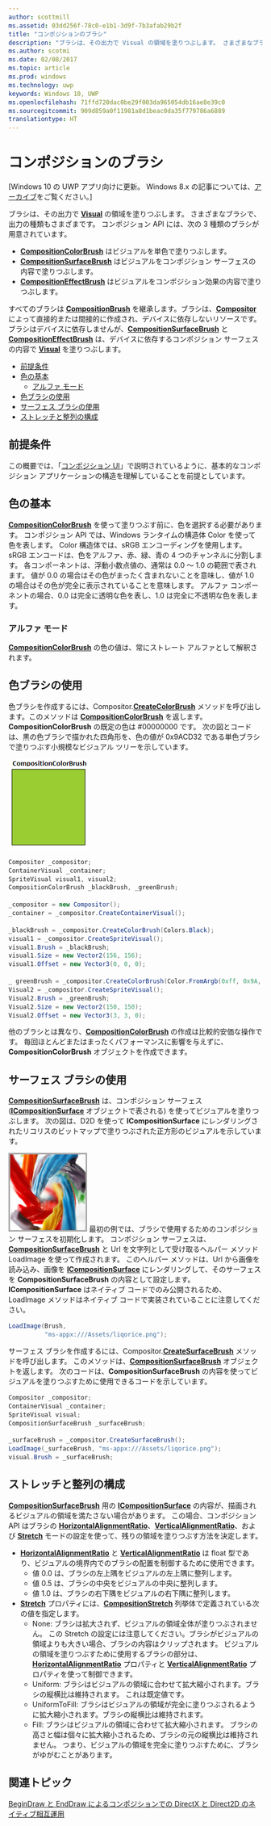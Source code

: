 ```yaml
---
author: scottmill
ms.assetid: 03dd256f-78c0-e1b1-3d9f-7b3afab29b2f
title: "コンポジションのブラシ"
description: "ブラシは、その出力で Visual の領域を塗りつぶします。 さまざまなブラシで、出力の種類もさまざまです。"
ms.author: scotmi
ms.date: 02/08/2017
ms.topic: article
ms.prod: windows
ms.technology: uwp
keywords: Windows 10, UWP
ms.openlocfilehash: 71ffd720dac0be29f003da965054db16ae8e39c0
ms.sourcegitcommit: 909d859a0f11981a8d1beac0da35f779786a6889
translationtype: HT
---
```

# <a name="composition-brushes"></a>コンポジションのブラシ

\[Windows 10 の UWP アプリ向けに更新。 Windows 8.x の記事については、[アーカイブ](http://go.microsoft.com/fwlink/p/?linkid=619132)をご覧ください。\]

ブラシは、その出力で [**Visual**](https://msdn.microsoft.com/library/windows/apps/Dn706858) の領域を塗りつぶします。 さまざまなブラシで、出力の種類もさまざまです。 コンポジション API には、次の 3 種類のブラシが用意されています。

-   [**CompositionColorBrush**](https://msdn.microsoft.com/library/windows/apps/Mt589399) はビジュアルを単色で塗りつぶします。
-   [**CompositionSurfaceBrush**](https://msdn.microsoft.com/library/windows/apps/Mt589415) はビジュアルをコンポジション サーフェスの内容で塗りつぶします。
-   [**CompositionEffectBrush**](https://msdn.microsoft.com/library/windows/apps/Mt589406) はビジュアルをコンポジション効果の内容で塗りつぶします。

すべてのブラシは [**CompositionBrush**](https://msdn.microsoft.com/library/windows/apps/Mt589398) を継承します。ブラシは、[**Compositor**](https://msdn.microsoft.com/library/windows/apps/Dn706789) によって直接的または間接的に作成され、デバイスに依存しないリソースです。 ブラシはデバイスに依存しませんが、[**CompositionSurfaceBrush**](https://msdn.microsoft.com/library/windows/apps/Mt589415) と [**CompositionEffectBrush**](https://msdn.microsoft.com/library/windows/apps/Mt589406) は、デバイスに依存するコンポジション サーフェスの内容で [**Visual**](https://msdn.microsoft.com/library/windows/apps/Dn706858) を塗りつぶします。

-   [前提条件](./composition-brushes.md#prerequisites)
-   [色の基本](./composition-brushes.md#color-basics)
    -   [アルファ モード](./composition-brushes.md#alpha-modes)
-   [色ブラシの使用](./composition-brushes.md#using-color-brush)
-   [サーフェス ブラシの使用](./composition-brushes.md#using-surface-brush)
-   [ストレッチと整列の構成](./composition-brushes.md#configuring-stretch-and-alignment)

## <a name="prerequisites"></a>前提条件

この概要では、「[コンポジション UI](visual-layer.md)」で説明されているように、基本的なコンポジション アプリケーションの構造を理解していることを前提としています。

## <a name="color-basics"></a>色の基本

[**CompositionColorBrush**](https://msdn.microsoft.com/library/windows/apps/Mt589399) を使って塗りつぶす前に、色を選択する必要があります。 コンポジション API では、Windows ランタイムの構造体 Color を使って色を表します。 Color 構造体では、sRGB エンコーディングを使用します。 sRGB エンコードは、色をアルファ、赤、緑、青の 4 つのチャンネルに分割します。 各コンポーネントは、浮動小数点値の、通常は 0.0 ～ 1.0 の範囲で表されます。 値が 0.0 の場合はその色がまったく含まれないことを意味し、値が 1.0 の場合はその色が完全に表示されていることを意味します。 アルファ コンポーネントの場合、0.0 は完全に透明な色を表し、1.0 は完全に不透明な色を表します。

### <a name="alpha-modes"></a>アルファ モード

[**CompositionColorBrush**](https://msdn.microsoft.com/library/windows/apps/Mt589399) の色の値は、常にストレート アルファとして解釈されます。

## <a name="using-color-brush"></a>色ブラシの使用

色ブラシを作成するには、Compositor.[**CreateColorBrush**](https://msdn.microsoft.com/library/windows/apps/windows.ui.composition.compositor.createcolorbrush.aspx) メソッドを呼び出します。このメソッドは [**CompositionColorBrush**](https://msdn.microsoft.com/library/windows/apps/Mt589399) を返します。 **CompositionColorBrush** の既定の色は \#00000000 です。 次の図とコードは、黒の色ブラシで描かれた四角形を、色の値が 0x9ACD32 である単色ブラシで塗りつぶす小規模なビジュアル ツリーを示しています。

![CompositionColorBrush](images/composition-compositioncolorbrush.png)
```cs
Compositor _compositor;
ContainerVisual _container;
SpriteVisual visual1, visual2;
CompositionColorBrush _blackBrush, _greenBrush; 

_compositor = new Compositor();
_container = _compositor.CreateContainerVisual();

_blackBrush = _compositor.CreateColorBrush(Colors.Black);
visual1 = _compositor.CreateSpriteVisual();
visual1.Brush = _blackBrush;
visual1.Size = new Vector2(156, 156);
visual1.Offset = new Vector3(0, 0, 0);

_ greenBrush = _compositor.CreateColorBrush(Color.FromArgb(0xff, 0x9A, 0xCD, 0x32));
Visual2 = _compositor.CreateSpriteVisual();
Visual2.Brush = _greenBrush;
Visual2.Size = new Vector2(150, 150);
Visual2.Offset = new Vector3(3, 3, 0);
```

他のブラシとは異なり、[**CompositionColorBrush**](https://msdn.microsoft.com/library/windows/apps/Mt589399) の作成は比較的安価な操作です。 毎回ほとんどまたはまったくパフォーマンスに影響を与えずに、**CompositionColorBrush** オブジェクトを作成できます。

## <a name="using-surface-brush"></a>サーフェス ブラシの使用

[**CompositionSurfaceBrush**](https://msdn.microsoft.com/library/windows/apps/Mt589415) は、コンポジション サーフェス ([**ICompositionSurface**](https://msdn.microsoft.com/library/windows/apps/Dn706819) オブジェクトで表される) を使ってビジュアルを塗りつぶします。 次の図は、D2D を使って **ICompositionSurface** にレンダリングされたリコリスのビットマップで塗りつぶされた正方形のビジュアルを示しています。

![CompositionSurfaceBrush](images/composition-compositionsurfacebrush.png) 最初の例では、ブラシで使用するためのコンポジション サーフェスを初期化します。 コンポジション サーフェスは、[**CompositionSurfaceBrush**](https://msdn.microsoft.com/library/windows/apps/Mt589415) と Url を文字列として受け取るヘルパー メソッド LoadImage を使って作成されます。 このヘルパー メソッドは、Url から画像を読み込み、画像を [**ICompositionSurface**](https://msdn.microsoft.com/library/windows/apps/Dn706819) にレンダリングして、そのサーフェスを **CompositionSurfaceBrush** の内容として設定します。 **ICompositionSurface** はネイティブ コードでのみ公開されるため、LoadImage メソッドはネイティブ コードで実装されていることに注意してください。

```cs
LoadImage(Brush,
          "ms-appx:///Assets/liqorice.png");
```

サーフェス ブラシを作成するには、Compositor.[**CreateSurfaceBrush**](https://msdn.microsoft.com/library/windows/apps/windows.ui.composition.compositor.createsurfacebrush.aspx) メソッドを呼び出します。 このメソッドは、[**CompositionSurfaceBrush**](https://msdn.microsoft.com/library/windows/apps/Mt589415) オブジェクトを返します。 次のコードは、**CompositionSurfaceBrush** の内容を使ってビジュアルを塗りつぶすために使用できるコードを示しています。

```cs
Compositor _compositor;
ContainerVisual _container;
SpriteVisual visual;
CompositionSurfaceBrush _surfaceBrush;

_surfaceBrush = _compositor.CreateSurfaceBrush();
LoadImage(_surfaceBrush, "ms-appx:///Assets/liqorice.png");
visual.Brush = _surfaceBrush;
```

## <a name="configuring-stretch-and-alignment"></a>ストレッチと整列の構成

[**CompositionSurfaceBrush**](https://msdn.microsoft.com/library/windows/apps/Mt589415) 用の [**ICompositionSurface**](https://msdn.microsoft.com/library/windows/apps/Dn706819) の内容が、描画されるビジュアルの領域を満たさない場合があります。 この場合、コンポジション API はブラシの [**HorizontalAlignmentRatio**](https://msdn.microsoft.com/library/windows/apps/windows.ui.composition.compositionsurfacebrush.horizontalalignmentratio.aspx)、[**VerticalAlignmentRatio**](https://msdn.microsoft.com/library/windows/apps/windows.ui.composition.compositionsurfacebrush.verticalalignmentratio)、および [**Stretch**](https://msdn.microsoft.com/library/windows/apps/windows.ui.composition.compositionsurfacebrush.stretch) モードの設定を使って、残りの領域を塗りつぶす方法を決定します。

-   [**HorizontalAlignmentRatio**](https://msdn.microsoft.com/library/windows/apps/windows.ui.composition.compositionsurfacebrush.horizontalalignmentratio.aspx) と [**VerticalAlignmentRatio**](https://msdn.microsoft.com/library/windows/apps/windows.ui.composition.compositionsurfacebrush.verticalalignmentratio) は float 型であり、ビジュアルの境界内でのブラシの配置を制御するために使用できます。
    -   値 0.0 は、ブラシの左上隅をビジュアルの左上隅に整列します。
    -   値 0.5 は、ブラシの中央をビジュアルの中央に整列します。
    -   値 1.0 は、ブラシの右下隅をビジュアルの右下隅に整列します。
-   [**Stretch**](https://msdn.microsoft.com/library/windows/apps/windows.ui.composition.compositionsurfacebrush.stretch) プロパティには、[**CompositionStretch**](https://msdn.microsoft.com/library/windows/apps/Dn706786) 列挙体で定義されている次の値を指定します。
    -   None: ブラシは拡大されず、ビジュアルの領域全体が塗りつぶされません。 この Stretch の設定には注意してください。ブラシがビジュアルの領域よりも大きい場合、ブラシの内容はクリップされます。 ビジュアルの領域を塗りつぶすために使用するブラシの部分は、[**HorizontalAlignmentRatio**](https://msdn.microsoft.com/library/windows/apps/windows.ui.composition.compositionsurfacebrush.horizontalalignmentratio.aspx) プロパティと [**VerticalAlignmentRatio**](https://msdn.microsoft.com/library/windows/apps/windows.ui.composition.compositionsurfacebrush.verticalalignmentratio) プロパティを使って制御できます。
    -   Uniform: ブラシはビジュアルの領域に合わせて拡大縮小されます。ブラシの縦横比は維持されます。 これは既定値です。
    -   UniformToFill: ブラシはビジュアルの領域が完全に塗りつぶされるように拡大縮小されます。ブラシの縦横比は維持されます。
    -   Fill: ブラシはビジュアルの領域に合わせて拡大縮小されます。 ブラシの高さと幅は個々に拡大縮小されるため、ブラシの元の縦横比は維持されません。 つまり、ビジュアルの領域を完全に塗りつぶすために、ブラシがゆがむことがあります。

 

## <a name="related-topics"></a>関連トピック
[BeginDraw と EndDraw によるコンポジションでの DirectX と Direct2D のネイティブ相互運用](composition-native-interop.md)




